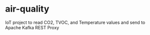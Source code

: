 # air-quality
IoT project to read CO2, TVOC, and Temperature values and send to Apache Kafka REST Proxy
